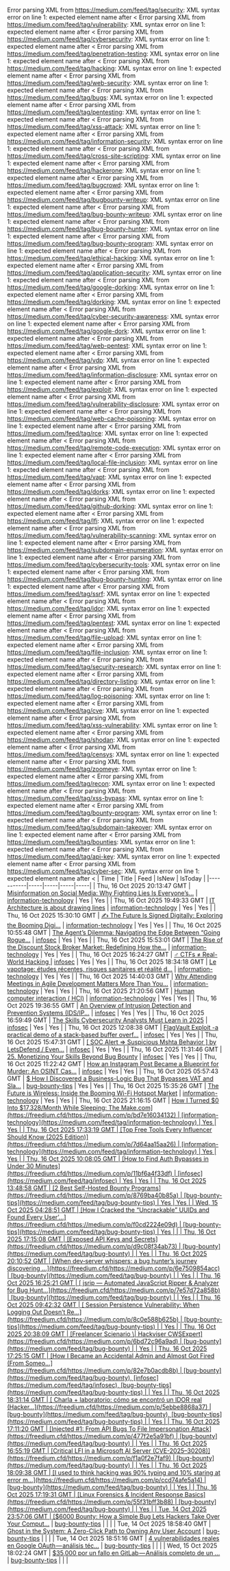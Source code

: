 Error parsing XML from https://medium.com/feed/tag/security: XML syntax error on line 1: expected element name after <
Error parsing XML from https://medium.com/feed/tag/vulnerability: XML syntax error on line 1: expected element name after <
Error parsing XML from https://medium.com/feed/tag/cybersecurity: XML syntax error on line 1: expected element name after <
Error parsing XML from https://medium.com/feed/tag/penetration-testing: XML syntax error on line 1: expected element name after <
Error parsing XML from https://medium.com/feed/tag/hacking: XML syntax error on line 1: expected element name after <
Error parsing XML from https://medium.com/feed/tag/web-security: XML syntax error on line 1: expected element name after <
Error parsing XML from https://medium.com/feed/tag/bugs: XML syntax error on line 1: expected element name after <
Error parsing XML from https://medium.com/feed/tag/pentesting: XML syntax error on line 1: expected element name after <
Error parsing XML from https://medium.com/feed/tag/xss-attack: XML syntax error on line 1: expected element name after <
Error parsing XML from https://medium.com/feed/tag/information-security: XML syntax error on line 1: expected element name after <
Error parsing XML from https://medium.com/feed/tag/cross-site-scripting: XML syntax error on line 1: expected element name after <
Error parsing XML from https://medium.com/feed/tag/hackerone: XML syntax error on line 1: expected element name after <
Error parsing XML from https://medium.com/feed/tag/bugcrowd: XML syntax error on line 1: expected element name after <
Error parsing XML from https://medium.com/feed/tag/bugbounty-writeup: XML syntax error on line 1: expected element name after <
Error parsing XML from https://medium.com/feed/tag/bug-bounty-writeup: XML syntax error on line 1: expected element name after <
Error parsing XML from https://medium.com/feed/tag/bug-bounty-hunter: XML syntax error on line 1: expected element name after <
Error parsing XML from https://medium.com/feed/tag/bug-bounty-program: XML syntax error on line 1: expected element name after <
Error parsing XML from https://medium.com/feed/tag/ethical-hacking: XML syntax error on line 1: expected element name after <
Error parsing XML from https://medium.com/feed/tag/application-security: XML syntax error on line 1: expected element name after <
Error parsing XML from https://medium.com/feed/tag/google-dorking: XML syntax error on line 1: expected element name after <
Error parsing XML from https://medium.com/feed/tag/dorking: XML syntax error on line 1: expected element name after <
Error parsing XML from https://medium.com/feed/tag/cyber-security-awareness: XML syntax error on line 1: expected element name after <
Error parsing XML from https://medium.com/feed/tag/google-dork: XML syntax error on line 1: expected element name after <
Error parsing XML from https://medium.com/feed/tag/web-pentest: XML syntax error on line 1: expected element name after <
Error parsing XML from https://medium.com/feed/tag/vdp: XML syntax error on line 1: expected element name after <
Error parsing XML from https://medium.com/feed/tag/information-disclosure: XML syntax error on line 1: expected element name after <
Error parsing XML from https://medium.com/feed/tag/exploit: XML syntax error on line 1: expected element name after <
Error parsing XML from https://medium.com/feed/tag/vulnerability-disclosure: XML syntax error on line 1: expected element name after <
Error parsing XML from https://medium.com/feed/tag/web-cache-poisoning: XML syntax error on line 1: expected element name after <
Error parsing XML from https://medium.com/feed/tag/rce: XML syntax error on line 1: expected element name after <
Error parsing XML from https://medium.com/feed/tag/remote-code-execution: XML syntax error on line 1: expected element name after <
Error parsing XML from https://medium.com/feed/tag/local-file-inclusion: XML syntax error on line 1: expected element name after <
Error parsing XML from https://medium.com/feed/tag/vapt: XML syntax error on line 1: expected element name after <
Error parsing XML from https://medium.com/feed/tag/dorks: XML syntax error on line 1: expected element name after <
Error parsing XML from https://medium.com/feed/tag/github-dorking: XML syntax error on line 1: expected element name after <
Error parsing XML from https://medium.com/feed/tag/lfi: XML syntax error on line 1: expected element name after <
Error parsing XML from https://medium.com/feed/tag/vulnerability-scanning: XML syntax error on line 1: expected element name after <
Error parsing XML from https://medium.com/feed/tag/subdomain-enumeration: XML syntax error on line 1: expected element name after <
Error parsing XML from https://medium.com/feed/tag/cybersecurity-tools: XML syntax error on line 1: expected element name after <
Error parsing XML from https://medium.com/feed/tag/bug-bounty-hunting: XML syntax error on line 1: expected element name after <
Error parsing XML from https://medium.com/feed/tag/ssrf: XML syntax error on line 1: expected element name after <
Error parsing XML from https://medium.com/feed/tag/idor: XML syntax error on line 1: expected element name after <
Error parsing XML from https://medium.com/feed/tag/pentest: XML syntax error on line 1: expected element name after <
Error parsing XML from https://medium.com/feed/tag/file-upload: XML syntax error on line 1: expected element name after <
Error parsing XML from https://medium.com/feed/tag/file-inclusion: XML syntax error on line 1: expected element name after <
Error parsing XML from https://medium.com/feed/tag/security-research: XML syntax error on line 1: expected element name after <
Error parsing XML from https://medium.com/feed/tag/directory-listing: XML syntax error on line 1: expected element name after <
Error parsing XML from https://medium.com/feed/tag/log-poisoning: XML syntax error on line 1: expected element name after <
Error parsing XML from https://medium.com/feed/tag/cve: XML syntax error on line 1: expected element name after <
Error parsing XML from https://medium.com/feed/tag/xss-vulnerability: XML syntax error on line 1: expected element name after <
Error parsing XML from https://medium.com/feed/tag/shodan: XML syntax error on line 1: expected element name after <
Error parsing XML from https://medium.com/feed/tag/censys: XML syntax error on line 1: expected element name after <
Error parsing XML from https://medium.com/feed/tag/zoomeye: XML syntax error on line 1: expected element name after <
Error parsing XML from https://medium.com/feed/tag/recon: XML syntax error on line 1: expected element name after <
Error parsing XML from https://medium.com/feed/tag/xss-bypass: XML syntax error on line 1: expected element name after <
Error parsing XML from https://medium.com/feed/tag/bounty-program: XML syntax error on line 1: expected element name after <
Error parsing XML from https://medium.com/feed/tag/subdomain-takeover: XML syntax error on line 1: expected element name after <
Error parsing XML from https://medium.com/feed/tag/bounties: XML syntax error on line 1: expected element name after <
Error parsing XML from https://medium.com/feed/tag/api-key: XML syntax error on line 1: expected element name after <
Error parsing XML from https://medium.com/feed/tag/cyber-sec: XML syntax error on line 1: expected element name after <
| Time | Title | Feed | IsNew | IsToday |
|-----------|-----|-----|-----|-----|
| Thu, 16 Oct 2025 20:13:47 GMT | [Misinformation on Social Media: Why Fighting Lies Is Everyone’s...](https://freedium.cfd/https://medium.com/p/0a0d1ebf5c15) | [information-technology](https://medium.com/feed/tag/information-technology) | Yes | Yes |
| Thu, 16 Oct 2025 19:49:33 GMT | [IT Architecture is about drawing lines](https://freedium.cfd/https://medium.com/p/364ea0173143) | [information-technology](https://medium.com/feed/tag/information-technology) | Yes | Yes |
| Thu, 16 Oct 2025 15:30:10 GMT | [✍️ The Future Is Signed Digitally: Exploring the Booming Digi...](https://freedium.cfd/https://medium.com/p/df52bca0e865) | [information-technology](https://medium.com/feed/tag/information-technology) | Yes | Yes |
| Thu, 16 Oct 2025 10:55:48 GMT | [The Agent’s Dilemma: Navigating the Edge Between “Going Rogue...](https://freedium.cfd/https://medium.com/p/0c89c763cbf8) | [infosec](https://medium.com/feed/tag/infosec) | Yes | Yes |
| Thu, 16 Oct 2025 15:53:01 GMT | [ The Rise of the Discount Stock Broker Market: Redefining How the...](https://freedium.cfd/https://medium.com/p/b3e7c01abe8b) | [information-technology](https://medium.com/feed/tag/information-technology) | Yes | Yes |
| Thu, 16 Oct 2025 16:24:27 GMT | [️‍♂️ CTFs ≠ Real-World Hacking ](https://freedium.cfd/https://medium.com/p/6516077aacf7) | [infosec](https://medium.com/feed/tag/infosec) | Yes | Yes |
| Thu, 16 Oct 2025 18:34:18 GMT | [Le vapotage: études récentes, risques sanitaires et réalité d...](https://freedium.cfd/https://medium.com/p/ca719021a1ed) | [information-technology](https://medium.com/feed/tag/information-technology) | Yes | Yes |
| Thu, 16 Oct 2025 14:40:03 GMT | [Why Attending Meetings in Agile Development Matters More Than You...](https://freedium.cfd/https://medium.com/p/f997824dabb4) | [information-technology](https://medium.com/feed/tag/information-technology) | Yes | Yes |
| Thu, 16 Oct 2025 21:20:56 GMT | [Human computer interaction ( HCI)](https://freedium.cfd/https://medium.com/p/b2c755f5fe0c) | [information-technology](https://medium.com/feed/tag/information-technology) | Yes | Yes |
| Thu, 16 Oct 2025 19:36:55 GMT | [An Overview of Intrusion Detection and Prevention Systems (IDS/IP...](https://freedium.cfd/https://medium.com/p/7ac8e51ae2d7) | [infosec](https://medium.com/feed/tag/infosec) | Yes | Yes |
| Thu, 16 Oct 2025 16:59:49 GMT | [The Skills Cybersecurity Analysts Must Learn in 2025](https://freedium.cfd/https://medium.com/p/82d305e4934a) | [infosec](https://medium.com/feed/tag/infosec) | Yes | Yes |
| Thu, 16 Oct 2025 12:08:38 GMT | [FlagVault Exploit -a practical demo of a stack-based buffer overf...](https://freedium.cfd/https://medium.com/p/c6a53666864f) | [infosec](https://medium.com/feed/tag/infosec) | Yes | Yes |
| Thu, 16 Oct 2025 15:47:31 GMT | [\[ SOC Alert => Suspicious Mshta Behavior \] by LetsDefend / Even...](https://freedium.cfd/https://medium.com/p/2cb5f846198e) | [infosec](https://medium.com/feed/tag/infosec) | Yes | Yes |
| Thu, 16 Oct 2025 11:31:46 GMT | [25. Monetizing Your Skills Beyond Bug Bounty](https://freedium.cfd/https://medium.com/p/a6b503d6b6dc) | [infosec](https://medium.com/feed/tag/infosec) | Yes | Yes |
| Thu, 16 Oct 2025 11:22:42 GMT | [How an Instagram Post Became a Blueprint for Murder: An OSINT Cas...](https://freedium.cfd/https://medium.com/p/c5186217adc1) | [infosec](https://medium.com/feed/tag/infosec) | Yes | Yes |
| Thu, 16 Oct 2025 05:57:43 GMT | [$ How I Discovered a Business-Logic Bug That Bypasses VAT and Sla...](https://freedium.cfd/https://medium.com/p/48a63d43fdbb) | [bug-bounty-tips](https://medium.com/feed/tag/bug-bounty-tips) | Yes | Yes |
| Thu, 16 Oct 2025 15:35:26 GMT | [ The Future is Wireless: Inside the Booming Wi-Fi Hotspot Market](https://freedium.cfd/https://medium.com/p/738a86ae0487) | [information-technology](https://medium.com/feed/tag/information-technology) | Yes | Yes |
| Thu, 16 Oct 2025 21:16:15 GMT | [How I Turned $0 Into $17,328/Month While Sleeping: The Make.com](https://freedium.cfd/https://medium.com/p/bd7e16034132) | [information-technology](https://medium.com/feed/tag/information-technology) | Yes | Yes |
| Thu, 16 Oct 2025 17:33:19 GMT | [Top Free Tools Every Influencer Should Know (2025 Edition)](https://freedium.cfd/https://medium.com/p/7d64aa15aa26) | [information-technology](https://medium.com/feed/tag/information-technology) | Yes | Yes |
| Thu, 16 Oct 2025 10:08:05 GMT | [How to Find Auth Bypasses in Under 30 Minutes](https://freedium.cfd/https://medium.com/p/11bf6a4f33df) | [infosec](https://medium.com/feed/tag/infosec) | Yes | Yes |
| Thu, 16 Oct 2025 13:48:58 GMT | [2 Best Self-Hosted Bounty Programs](https://freedium.cfd/https://medium.com/p/8769ba40b85a) | [bug-bounty-tips](https://medium.com/feed/tag/bug-bounty-tips) | Yes | Yes |
| Wed, 15 Oct 2025 04:28:51 GMT | [How I Cracked the “Uncrackable” UUIDs and Found Every User’...](https://freedium.cfd/https://medium.com/p/f0cd2224e09d) | [bug-bounty-tips](https://medium.com/feed/tag/bug-bounty-tips) | Yes |  |
| Thu, 16 Oct 2025 17:15:08 GMT | [Exposed API Keys and Secrets](https://freedium.cfd/https://medium.com/p/d9c08f34ab73) | [bug-bounty](https://medium.com/feed/tag/bug-bounty) |  | Yes |
| Thu, 16 Oct 2025 20:10:52 GMT | [When dev‑server whispers: a bug hunter’s journey discovering ...](https://freedium.cfd/https://medium.com/p/6e7509854acc) | [bug-bounty](https://medium.com/feed/tag/bug-bounty) |  | Yes |
| Thu, 16 Oct 2025 16:25:21 GMT | [️ jsrip — Automated JavaScript Ripper & Analyzer for Bug Hunt...](https://freedium.cfd/https://medium.com/p/7e57d72a858b) | [bug-bounty](https://medium.com/feed/tag/bug-bounty) |  | Yes |
| Thu, 16 Oct 2025 09:42:32 GMT | [ Session Persistence Vulnerability: When Logging Out Doesn’t Re...](https://freedium.cfd/https://medium.com/p/8c0e588b625b) | [bug-bounty-tips](https://medium.com/feed/tag/bug-bounty-tips) |  | Yes |
| Thu, 16 Oct 2025 20:38:09 GMT | [Freelancer Scienario \| Hackviser CWSExpert](https://freedium.cfd/https://medium.com/p/6bd72c96a9ad) | [bug-bounty](https://medium.com/feed/tag/bug-bounty) |  | Yes |
| Thu, 16 Oct 2025 17:25:15 GMT | [How I Became an Accidental Admin and Almost Got Fired (From Someo...](https://freedium.cfd/https://medium.com/p/82e7b0acdb8b) | [bug-bounty](https://medium.com/feed/tag/bug-bounty), [infosec](https://medium.com/feed/tag/infosec), [bug-bounty-tips](https://medium.com/feed/tag/bug-bounty-tips) |  | Yes |
| Thu, 16 Oct 2025 18:31:14 GMT | [️ Charla + laboratorio: cómo se encontró un IDOR real (Hacker...](https://freedium.cfd/https://medium.com/p/5ebbe8868a37) | [bug-bounty](https://medium.com/feed/tag/bug-bounty), [bug-bounty-tips](https://medium.com/feed/tag/bug-bounty-tips) |  | Yes |
| Thu, 16 Oct 2025 17:11:20 GMT | [Injected #1: From API Bugs To File Impersonation Attack](https://freedium.cfd/https://medium.com/p/477f2e5a91bf) | [bug-bounty](https://medium.com/feed/tag/bug-bounty) |  | Yes |
| Thu, 16 Oct 2025 16:55:19 GMT | [Critical LFI in a Microsoft AI Server (CVE-2025–30208)](https://freedium.cfd/https://medium.com/p/f1a0f2e7faf9) | [bug-bounty](https://medium.com/feed/tag/bug-bounty) |  | Yes |
| Thu, 16 Oct 2025 18:09:38 GMT | [I used to think hacking was 90% typing and 10% staring at error m...](https://freedium.cfd/https://medium.com/p/ccd74afe5a14) | [bug-bounty](https://medium.com/feed/tag/bug-bounty) |  | Yes |
| Thu, 16 Oct 2025 17:19:31 GMT | [Linux Forensics & Incident Response Basics](https://freedium.cfd/https://medium.com/p/55f31bff3b88) | [bug-bounty](https://medium.com/feed/tag/bug-bounty) |  | Yes |
| Tue, 14 Oct 2025 23:57:06 GMT | [$6000 Bounty: How a Simple Bug Lets Hackers Take Over Your Comput...](https://freedium.cfd/https://medium.com/p/d1d261bd35af) | [bug-bounty-tips](https://medium.com/feed/tag/bug-bounty-tips) |  |  |
| Tue, 14 Oct 2025 18:58:40 GMT | [Ghost in the System: A Zero-Click Path to Owning Any User Account](https://freedium.cfd/https://medium.com/p/945f9ca7e70d) | [bug-bounty-tips](https://medium.com/feed/tag/bug-bounty-tips) |  |  |
| Tue, 14 Oct 2025 18:51:16 GMT | [ 4 vulnerabilidades reales en Google OAuth — análisis téc...](https://freedium.cfd/https://medium.com/p/26e6d8ac1b90) | [bug-bounty-tips](https://medium.com/feed/tag/bug-bounty-tips) |  |  |
| Wed, 15 Oct 2025 18:02:24 GMT | [ $35,000 por un fallo en GitLab — Análisis completo de un ...](https://freedium.cfd/https://medium.com/p/3fe1bd5bbb00) | [bug-bounty-tips](https://medium.com/feed/tag/bug-bounty-tips) |  |  |
